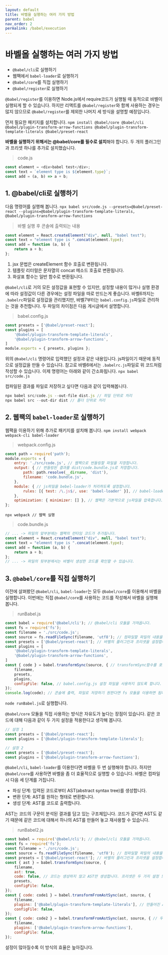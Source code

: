 ```yaml
---
layout: default
title: 바벨을 실행하는 여러 가지 방법
parent: babel
nav_order: 2
permalink: /babel/execution
---
```


# 바벨을 실행하는 여러 가지 방법
- `@babel/cli`로 실행하기
- 웹팩에서 `babel-loader`로 실행하기
- `@babel/core`를 직접 실행하기
- `@babel/register`로 실행하기

`@babel/register`를 이용하면 Node.js에서 require코드가 실행될 때 동적으로 바벨이 실행되게 할 수 있습니다. 하지만 리액트를 `@babel/register`와 함께 사용하는 경우는 많지 않으므로 `@babel/register`를 제외한 나머지 세 방식을 설명할 예정입니다.

먼저 필요한 패키지를 설치합니다.
`npm install @babel/core @babel/cli @babel/plugin-transform-arrow-functions @babel/plugin-transform-template-literals @babel/preset-react`

**바벨을 실행하기 위해서는 @babel/core를 필수로 설치**해야 합니다. 두 개의 플러그인과 프리셋 하나를 추가로 설치했습니다.

> code.js
``` js
const element = <div>babel test</div>;
const text = `element type is ${element.type}`;
const add = (a, b) => a + b;
```

## 1. @babel/cli로 실행하기
다음 명령어를 실행해 봅니다.
`npx babel src/code.js --presets=@babel/preset-react --plugins=@babel/plugin-transform-template-literals, @babel/plugin-transform-arrow-functions`

> 바벨 실행 후 콘솔에 출력되는 내용
``` js
const element = React.createElement("div", null, "babel test");
const text = "element type is ".concat(element.type);
const add = function (a, b) {
    return a + b;
};
```

1. jsx 문법은 createElement 함수 호출로 변환됩니다.
2. 템플릿 리터럴은 문자열의 concat 메소드 호출로 변환됩니다.
3. 화살표 함수는 일반 함수로 변환됩니다.

`@babel/cli`로 거의 모든 설정값을 표현할 수 있지만, 설정할 내용이 많거나 실행 환경에 따라 설정값이 다른 경우에는 설정 파일을 따로 만드는게 좋습니다. 바벨6까지는 `.babelrc`파일로 설정값을 관리했지만, 바벨7부터는 `babel.config.js`파일로 관리하는 것을 추천합니다. 두 파일의 차이점은 다음 게시글에서 설명합니다.

> babel.config.js
``` js
const presets = ['@babel/preset-react'];
const plugins = [
    '@babel/plugin-transform-template-literals',
    '@babel/plugin-transform-arrow-functions',
]
module.exports = { presets, plugins };
```

위의 `@babel/cli` 명령어로 입력했던 설정과 같은 내용입니다. js파일이기 때문에 동적으로 설정값을 만들 수 있습니다. 참고로 바벨6에서는 `.babelrc.js`파일로 위 코드처럼 작성할 수 있습니다. 이제 명령어는 아래와 같이 간소화됩니다.
`npx babel src/code.js`

컴파일된 결과를 파일로 저장하고 싶다면 다음과 같이 입력해봅니다.
``` js
npx babel src/code.js --out-file dist.js // 파일 단위로 처리
npx babel src --out-dir dist // 폴더 단위로 처리
```

## 2. 웹팩의 `babel-loader`로 실행하기
웹팩을 이용하기 위해 추가로 패키지를 설치해 봅니다.
`npm install webpack webpack-cli babel-loader`

> webpack.config.js
``` js
const path = require('path');
module.exports = {
    entry: './src/code.js', // 웹팩으로 번들링할 파일을 지정합니다.
    output: { // 번들링된 결과를 dist/code.bundle.js로 저장합니다.
        path: path.resolve(__dirname, 'dist'),
        filename: 'code.bundle.js',
    },
    module: { // js파일을 bebel-loader가 처리하도록 설정합니다.
        rules: [{ test: /\.js$/, use: 'babel-loader' }], // babel-loader는 바벨의 설정 파일을 이용하므로 이전에 만들어 놓은 babel.config.js 파일의 내용이 설정값으로 사용됩니다.
    },
    optimization: { minimizer: [] }, // 웹팩은 기본적으로 js파일을 압축합니다. 그렇지만 바벨이 제대로 실행됐는지 확인하기 위해 압축 기능을 잠시 끄기로 합니다.
};
```

`npx webpack // 웹팩 실행`

> code.bundle.js
``` js
// ... -> 파일의 앞부분에는 웹팩의 런타임 코드가 추가됩니다.
const element = React.createElement("div", null, "babel test");
const text = "element type is ".concat(element.type);
const add = function (a, b) {
    return a + b;
};
// ... -> 파일의 뒷부분에서는 바벨이 생성한 코드를 확인할 수 있습니다.
```

## 3. `@babel/core`를 직접 실행하기
이전에 살펴봤던 `@babel/cli`, `babel-loader`는 모두 `@babel/core`를 이용해서 바벨을 실행합니다. 이번에는 직접 `@babel/core`를 사용하는 코드를 작성해서 바벨을 실행해 봅니다.

> runBabel.js
``` js
const babel = require('@babel/cli'); // @babel/cli 모듈을 가져옵니다.
const fs = require('fs');
const filename = './src/code.js';
const source = fs.readFileSync(filename, 'utf8'); // 컴파일할 파일의 내용을 가져옵니다.
const presets = ['@babel/preset-react']; // 바벨의 플러그인과 프리셋을 설정합니다.
const plugins = [
    '@babel/plugin-transform-template-literals',
    '@babel/plugin-transform-arrow-functions',
]
const { code } = babel.transformSync(source, { // transformSync함수를 호출해서 바벨을 실행합니다.
    filename,
    presets,
    plugins,
    configFile: false, // babel.config.js 설정 파일을 사용하지 않도록 합니다.
});
console.log(code); // 콘솔에 출력, 파일로 저장하기 원한다면 fs 모듈을 이용하면 됩니다.
```

`node runBabel.js`로 실행합니다.

`@babel/core` 모듈을 직접 사용하는 방식은 자유도가 높다는 장점이 있습니다. 같은 코드에 대해 다음과 같이 두 가지 설정을 적용한다고 생각해 봅니다.

``` js
// 설정 1
const presets = ['@babel/preset-react'];
const plugins = ['@babel/plugin-transform-template-literals'];

// 설정 2
const presets = ['@babel/preset-react'];
const plugins = ['@babel/plugin-transform-arrow-functions'];
```

`@babel/cli`, `babel-loader`를 이용한다면 바벨을 두 번 실행해야 합니다. 하지만 `@babel/core`를 사용하면 바벨을 좀 더 효율적으로 실행할 수 있습니다. 바벨은 컴파일 시 다음 세 단계를 거칩니다.
- 파싱 단계: 입력된 코드로부터 AST(abstract syntax tree)를 생성합니다.
- 변환 단계: AST를 원하는 형태로 변환합니다.
- 생성 단계: AST를 코드로 출력합니다.

AST는 코드의 구문이 분석된 결과를 담고 있는 구조체입니다. 코드가 같다면 AST도 같기 때문에 같은 코드에 대해서 하나의 AST를 만들어 놓고 재사용할 수 있습니다.

> runBabel2.js
``` js
const babel = require('@babel/cli'); // @babel/cli 모듈을 가져옵니다.
const fs = require('fs');
const filename = './src/code.js';
const source = fs.readFileSync(filename, 'utf8'); // 컴파일할 파일의 내용을 가져옵니다.
const presets = ['@babel/preset-react']; // 바벨의 플러그인과 프리셋을 설정합니다.
const { ast } = babel.transformSync(source, {
    filename,
    ast: true,
    code: false, // 코드는 생성하지 않고 AST만 생성합니다. 프리셋은 두 가지 설정 모두 같으므로 AST를 만들 때 해당 프리셋을 미리 적용합니다.
    presets,
    configFile: false,
});
const { code: code1 } = babel.transformFromAstSync(ast, source, {
    filename,
    plugins: ['@babel/plugin-transform-template-literals'], // 만들어진 AST로부터 첫 번째 설정의 플러그인이 반영된 코드를 생성합니다.
    configFile: false,
});
const { code: code2 } = babel.transformFromAstSync(ast, source, { // 두 번째 설정이 적용된 코드를 생성합니다.
    filename,
    plugins: ['@babel/plugin-transform-arrow-functions'],
    configFile: false,
});
```
설정이 많아질수록 이 방식의 효율은 높아집니다.